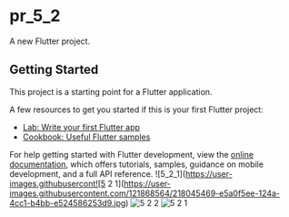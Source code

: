 # pr_5_2

A new Flutter project.

## Getting Started

This project is a starting point for a Flutter application.

A few resources to get you started if this is your first Flutter project:

- [Lab: Write your first Flutter app](https://docs.flutter.dev/get-started/codelab)
- [Cookbook: Useful Flutter samples](https://docs.flutter.dev/cookbook)

For help getting started with Flutter development, view the
[online documentation](https://docs.flutter.dev/), which offers tutorials,
samples, guidance on mobile development, and a full API reference.
![5_2_1](https://user-images.githubusercont![5 2 1](https://user-images.githubusercontent.com/121868564/218045469-e5a0f5ee-124a-4cc1-b4bb-e524586253d9.jpg)
![5 2 2](https://user-images.githubusercontent.com/121868564/218045489-deea3cbd-1f85-4fd0-b3f5-ba1b24892a3b.jpg)
![5 2 1](https://user-images.githubusercontent.com/121868564/218045625-48105da5-159a-44d2-86b8-948e5f2ad2bf.jpg)
